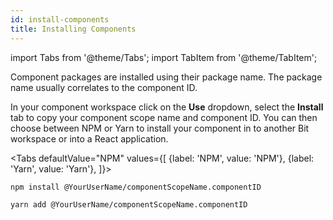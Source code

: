 ```yaml
---
id: install-components
title: Installing Components
---
```


import Tabs from '@theme/Tabs';
import TabItem from '@theme/TabItem';

Component packages are installed using their package name. The package name usually correlates to the component ID.

In your component workspace click on the **Use** dropdown, select the **Install** tab to copy your component scope name and component ID. You can then choose between NPM or Yarn to install your component in to another Bit workspace or into a React application.

<Tabs
defaultValue="NPM"
values={[
{label: 'NPM', value: 'NPM'},
{label: 'Yarn', value: 'Yarn'},
]}>
<TabItem value="NPM">

```bash
npm install @YourUserName/componentScopeName.componentID
```

  </TabItem>
  <TabItem value="Yarn">

```bash
yarn add @YourUserName/componentScopeName.componentID
```

  </TabItem>
</Tabs>
